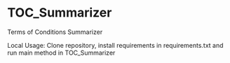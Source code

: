 # TOC_Summarizer
Terms of Conditions Summarizer

Local Usage: Clone repository, install requirements in requirements.txt and run main method in TOC_Summarizer
